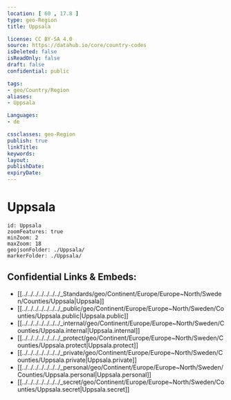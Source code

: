 ```yaml
---
location: [ 60 , 17.8 ] 
type: geo-Region
title: Uppsala

license: CC BY-SA 4.0
source: https://datahub.io/core/country-codes
isDeleted: false
isReadOnly: false
draft: false
confidential: public

tags:
- geo/Country/Region
aliases:
- Uppsala

Languages:
- de

cssclasses: geo-Region
publish: true
linkTitle: 
keywords: 
layout: 
publishDate: 
expiryDate: 
---
```


# Uppsala

```leaflet
id: Uppsala
zoomFeatures: true 
minZoom: 2 
maxZoom: 18
geojsonFolder: ./Uppsala/
markerFolder: ./Uppsala/
```


## Confidential Links & Embeds: 
- [[../../../../../../../_Standards/geo/Continent/Europe/Europe~North/Sweden/Counties/Uppsala|Uppsala]] 
- [[../../../../../../../_public/geo/Continent/Europe/Europe~North/Sweden/Counties/Uppsala.public|Uppsala.public]] 
- [[../../../../../../../_internal/geo/Continent/Europe/Europe~North/Sweden/Counties/Uppsala.internal|Uppsala.internal]] 
- [[../../../../../../../_protect/geo/Continent/Europe/Europe~North/Sweden/Counties/Uppsala.protect|Uppsala.protect]] 
- [[../../../../../../../_private/geo/Continent/Europe/Europe~North/Sweden/Counties/Uppsala.private|Uppsala.private]] 
- [[../../../../../../../_personal/geo/Continent/Europe/Europe~North/Sweden/Counties/Uppsala.personal|Uppsala.personal]] 
- [[../../../../../../../_secret/geo/Continent/Europe/Europe~North/Sweden/Counties/Uppsala.secret|Uppsala.secret]] 

